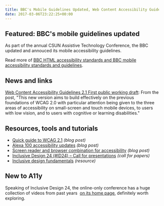 ```yaml
---
title: BBC's Mobile Guidelines Updated, Web Content Accessibility Guidelines 2.1 Draft, ID24 Call for Papers and More
date: 2017-03-06T23:22:25+00:00
---
```


## Featured: BBC's mobile guidelines updated

As part of the annual CSUN Assistive Technology Conference, the BBC updated and annouced its mobile accessibility guidelines.

Read more of [BBC HTML accessibility standards and BBC mobile accessibility standards and guidelines](http://www.bbc.co.uk/guidelines/futuremedia/accessibility/).

## News and links


[Web Content Accessibility Guidelines 2.1 First public working draft](https://www.w3.org/blog/2017/02/wcag21-fpwd/): From the post, "This new version aims to build effectively on the previous foundations of WCAG 2.0 with particular attention being given to the three areas of accessibility on small-screen and touch mobile devices, to users with low vision, and to users with cognitive or learning disabilities."

## Resources, tools and tutorials

* [Quick guide to WCAG 2.1](http://davidmacd.com/blog/wcag-2.1-quick-guide.html) _(blog post)_
* [Alexa 100 accessibility updates](http://webaim.org/blog/alexa-100-accessibility-updates/) _(blog post)_
* [Screen reader and browser combination for accessibility](http://www.maxability.co.in/2017/02/screen-reader-and-browser-combination-for-accessibility/) _(blog post)_
* [Inclusive Design 24 (#ID24) – Call for presentations](https://www.paciellogroup.com/blog/2017/02/inclusive-design-24-id24-call-for-papers/) _(call for papers)_
* [Inclusive design fundamentals](https://isner.github.io/inclusive-design-fundamentals/) _(resource)_

## New to A11y

Speaking of Inclusive Design 24, the online-only conference has a huge collection of videos from past years  [on its home page](http://www.inclusivedesign24.org/), definitely worth exploring.